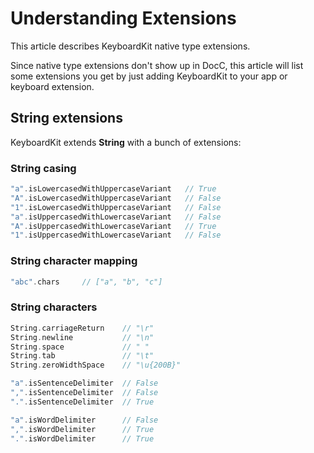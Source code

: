 # Understanding Extensions

This article describes KeyboardKit native type extensions.

Since native type extensions don't show up in DocC, this article will list some extensions you get by just adding KeyboardKit to your app or keyboard extension.



## String extensions

KeyboardKit extends **String** with a bunch of extensions:

### String casing

```swift
"a".isLowercasedWithUppercaseVariant   // True
"A".isLowercasedWithUppercaseVariant   // False
"1".isLowercasedWithUppercaseVariant   // False
"a".isUppercasedWithLowercaseVariant   // False
"A".isUppercasedWithLowercaseVariant   // True
"1".isUppercasedWithLowercaseVariant   // False
```

### String character mapping

```swift
"abc".chars     // ["a", "b", "c"]
```

### String characters

```swift
String.carriageReturn    // "\r"
String.newline           // "\n"
String.space             // " "
String.tab               // "\t"
String.zeroWidthSpace    // "\u{200B}"

"a".isSentenceDelimiter  // False
",".isSentenceDelimiter  // False
".".isSentenceDelimiter  // True

"a".isWordDelimiter      // False
",".isWordDelimiter      // True
".".isWordDelimiter      // True
```
